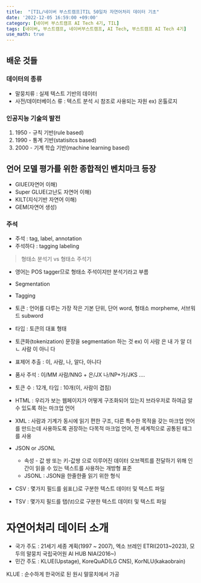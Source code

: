 ```yaml
---
title:  "[TIL/네이버 부스트캠프]TIL 50일차 자연어처리 데이터 기초"
date: '2022-12-05 16:59:00 +09:00'
category: [네이버 부스트캠프 AI Tech 4기, TIL]
tags: [네이버, 부스트캠프, 네이버부스트캠프, AI Tech, 부스트캠프 AI Tech 4기]
use_math: true
---
```

## 배운 것들

### 데이터의 종류
- 말뭉치류 : 실제 텍스트 기반의 데이터
- 사전/데이터베이스 류 : 텍스트 분석 시 참조로 사용되는 자원 ex) 온톨로지

### 인공지능 기술의 발전
1. 1950 - 규칙 기반(rule based)
2. 1990 - 통계 기반(statisitcs based)
3. 2000 - 기계 학습 기반(machine learning based)

## 언어 모델 평가를 위한 종합적인 벤치마크 등장
- GlUE(자연어 이해)
- Super GLUE(고난도 자연어 이해)
- KILT(지식기반 자연어 이해)
- GEM(자연어 생성)

### 주석
- 주석 : tag, label, annotation
- 주석하다 : tagging labeling

> 형태소 분석기 vs 형태소 주석기

- 영어는 POS tagger므로 형태소 주석이지만 분석기라고 부름
- Segmentation
- Tagging

- 토큰 : 언어를 다루는 가장 작은 기본 단위, 단어 word, 형태소 morpheme, 서브워드 subword
- 타입 : 토큰의 대표 형태
- 토큰화(tokenization) 문장을 segmentation 하는 것 ex) 이 사람 은 내 가 알 더 ㄴ 사람 이 아니 다
- 표제어 추출 : 이, 사람, 나, 알다, 아니다
- 품사 주석 : 이/MM 사람/NNG + 은/JX 나/NP+가/JKS ....
- 토큰 수 : 12개, 타입 : 10개(이, 사람이 겹침)

- HTML : 우리가 보는 웹페이지가 어떻게 구조화되어 있는지 브라우저로 하여금 알 수 있도록 하는 마크업 언어
- XML : 사람과 기계가 동시에 읽기 편한 구조, 다른 특수한 목적을 갖는 마크업 언어를 만드는데 사용하도록 권장하는 다목적 마크업 언어, 전 세계적으로 공통된 태그를 사용

- JSON or JSONL
    - 속성 - 값 쌍 또는 키-값쌍 으로 이루어진 데이터 오브젝트를 전달하기 위해 인간이 읽을 수 있는 텍스트를 사용하는 개방형 표준
    - JSONL : JSON을 한줄한줄 읽기 위한 형식

- CSV : 몇가지 필드를 쉼표(,)로 구분한 텍스트 데이터 및 텍스트 파일
- TSV : 몇가지 필드를 탭(\t)으로 구분한 텍스트 데이터 및 텍스트 파일


# 자연어처리 데이터 소개

- 국가 주도 : 21세기 세종 계획(1997 ~ 2007), 엑소 브레인 ETRI(2013~2023), 모두의 말뭉치 국립국어원 AI HUB NIA(2016~)
- 민간 주도 : KLUE(Upstage), KoreQuAD(LG CNS), KorNLU(kakaobrain)

KLUE : 순수하게 한국어로 된 원시 말뭉치에서 가공

